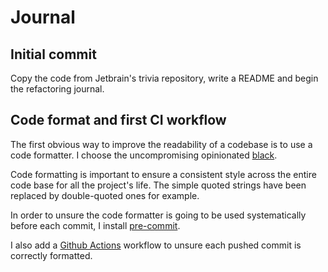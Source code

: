 # Journal
## Initial commit
Copy the code from Jetbrain's trivia repository, write a README and begin the refactoring journal.
## Code format and first CI workflow
The first obvious way to improve the readability of a codebase is to use a code formatter.
I choose the uncompromising opinionated [black](https://github.com/psf/black).

Code formatting is important to ensure a consistent style across the entire code base for all the project's life.
The simple quoted strings have been replaced by double-quoted ones for example.

In order to unsure the code formatter is going to be used systematically before each commit, I install [pre-commit](https://pre-commit.com/).

I also add a [Github Actions](https://docs.github.com/en/actions) workflow to unsure each pushed commit is correctly formatted.
